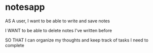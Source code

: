 # notesapp

AS A user, I want to be able to write and save notes

I WANT to be able to delete notes I've written before

SO THAT I can organize my thoughts and keep track of tasks I need to complete
